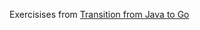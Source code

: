 Exercisises from [Transition from Java to Go](https://www.linkedin.com/learning/transition-from-java-to-go/)